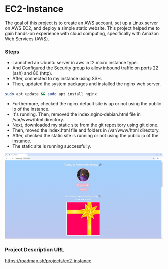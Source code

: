 # EC2-Instance
The goal of this project is to create an AWS account, set up a Linux server on AWS EC2, and deploy a simple static website. This project helped me to gain hands-on experience with cloud computing, specifically with Amazon Web Services (AWS).

### Steps
- Launched an Ubuntu server in aws in t2.micro instance type.
- And Configured the Security group to allow inbound traffic on ports 22 (ssh) and 80 (http).
- After, connected to my instance using SSH.
- Then, updated the system packages and installed the nginx web server.
```bash
sudo apt update && sudo apt install nginx
```

- Furthermore, checked the nginx default site is up or not using the public ip of the instance.
- It's running. Then, removed the index.nginx-debian.html file in /var/www/html directory.
- Next, downloaded my static site from the git repository using git clone.
- Then, moved the index.html file and folders in /var/www/html directory.
- After, checked the static site is running or not using the public ip of the instance.
- The static site is running successfully.


![loading...](images/static-site.png)

### Project Description URL
https://roadmap.sh/projects/ec2-instance

